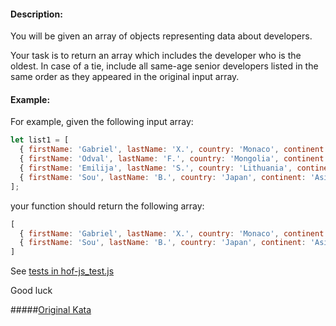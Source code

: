 #### Description:

You will be given an array of objects representing data about developers.

Your task is to return an array which includes the developer who is the oldest. In case of a tie, include all same-age senior developers listed in the same order as they appeared in the original input array.

#### Example:


For example, given the following input array:

```js
let list1 = [
  { firstName: 'Gabriel', lastName: 'X.', country: 'Monaco', continent: 'Europe', age: 49, language: 'PHP' },
  { firstName: 'Odval', lastName: 'F.', country: 'Mongolia', continent: 'Asia', age: 38, language: 'Python' },
  { firstName: 'Emilija', lastName: 'S.', country: 'Lithuania', continent: 'Europe', age: 19, language: 'Python' },
  { firstName: 'Sou', lastName: 'B.', country: 'Japan', continent: 'Asia', age: 49, language: 'PHP' },
];
```
your function should return the following array:

```js
[
  { firstName: 'Gabriel', lastName: 'X.', country: 'Monaco', continent: 'Europe', age: 49, language: 'PHP' },
  { firstName: 'Sou', lastName: 'B.', country: 'Japan', continent: 'Asia', age: 49, language: 'PHP' },
]
```


See [tests in hof-js_test.js](https://www.codewars.com/kata/coding-meetup-number-7-higher-order-functions-series-find-the-most-senior-developer)

Good luck

#####[Original Kata](https://www.codewars.com/kata/hof-js)
